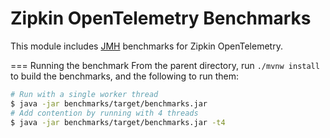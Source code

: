 Zipkin OpenTelemetry Benchmarks
=====================

This module includes [JMH](http://openjdk.java.net/projects/code-tools/jmh/) benchmarks for Zipkin OpenTelemetry.

=== Running the benchmark
From the parent directory, run `./mvnw install` to build the benchmarks, and the following to run them:

```bash
# Run with a single worker thread
$ java -jar benchmarks/target/benchmarks.jar
# Add contention by running with 4 threads
$ java -jar benchmarks/target/benchmarks.jar -t4
```
